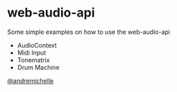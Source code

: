 web-audio-api
=============

Some simple examples on how to use the web-audio-api

  - AudioContext
  - Midi Input
  - Tonematrix
  - Drum Machine

[@andremichelle]

[@andremichelle]:http://twitter.com/andremichelle